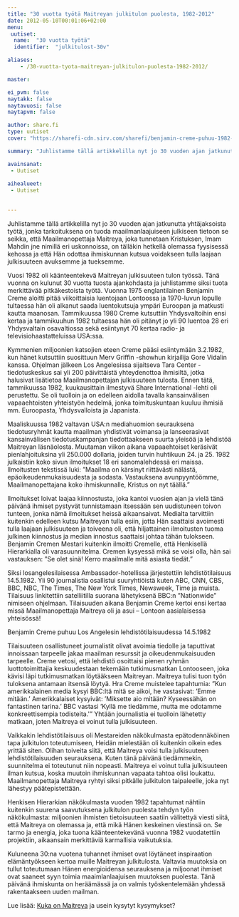 ```yaml
---
title: "30 vuotta työtä Maitreyan julkitulon puolesta, 1982-2012"
date: 2012-05-10T00:01:06+02:00
menu:
 uutiset:
  name:  "30 vuotta työtä"
  identifier:  "julkitulost-30v"

aliases:
    - /30-vuotta-tyota-maitreyan-julkitulon-puolesta-1982-2012/

master:

ei_pvm: false
naytakk: false
naytavuosi: false
naytapvm: false

author: share.fi
type: uutiset
cover: "https://sharefi-cdn.sirv.com/sharefi/benjamin-creme-puhuu-1982-los-angeles-lehdistotilaisuus.jpg?cx=360&cw=686&cy=80"

summary: "Juhlistamme tällä artikkelilla nyt jo 30 vuoden ajan jatkunutta yhtäjaksoista työtä, jonka tarkoituksena on tuoda maailmanlaajuiseen julkiseen tietoon se seikka, että Maailmanopettaja Maitreya on tälläkin hetkellä olemassa fyysisessä kehossa ja että Hän odottaa ihmiskunnan kutsua voidakseen tulla laajaan julkisuuteen avuksemme ja tueksemme."

avainsanat:
 - Uutiset
 
aihealueet:
 - Uutiset
 

---
```



<p class="alustus">Juhlistamme tällä artikkelilla nyt jo 30 vuoden ajan jatkunutta yhtäjaksoista työtä, jonka tarkoituksena on tuoda maailmanlaajuiseen julkiseen tietoon se seikka, että Maailmanopettaja Maitreya, joka tunnetaan Kristuksen, Imam Mahdin jne nimillä eri uskonnoissa, on tälläkin hetkellä olemassa fyysisessä kehossa ja että Hän odottaa ihmiskunnan kutsua voidakseen tulla laajaan julkisuuteen avuksemme ja tueksemme.</p>

<p>Vuosi 1982 oli käänteentekevä Maitreyan julkisuuteen tulon työssä. Tänä vuonna on kulunut 30 vuotta tuosta ajankohdasta ja juhlistamme siksi tuota merkittävää pitkäkestoista työtä. Vuonna 1975 englantilainen Benjamin Creme aloitti pitää viikoittaisia luentojaan Lontoossa ja 1970-luvun lopulle tultaessa hän oli alkanut saada luentokutsuja ympäri Euroopan ja matkusti kautta maanosan. Tammikuussa 1980 Creme kutsuttiin Yhdysvaltoihin ensi kertaa ja tammikuuhun 1982 tultaessa hän oli pitänyt jo yli 90 luentoa 28 eri Yhdysvaltain osavaltiossa sekä esiintynyt 70 kertaa radio- ja televisiohaastatteluissa USA:ssa.</p>
<p>Kymmenien miljoonien katsojien eteen Creme pääsi esiintymään 3.2.1982, kun hänet kutsuttiin suosittuun Merv Griffin -showhun kirjailija Gore Vidalin kanssa. Ohjelman jälkeen Los Angelesissa sijaitseva Tara Center -tiedotuskeskus sai yli 200 päivittäistä yhteydenottoa ihmisiltä, jotka halusivat lisätietoa Maailmanopettajan julkisuuteen tulosta. Ennen tätä, tammikuussa 1982, kuukausittain ilmestyvä Share International -lehti oli perustettu. Se oli tuolloin ja on edelleen aidolla tavalla kansainvälisen vapaaehtoisten yhteistyön hedelmä, jonka toimituskuntaan kuuluu ihmisiä mm. Euroopasta, Yhdysvalloista ja Japanista.</p>
<p>Maaliskuussa 1982 valtavan USA:n mediahuomion seurauksena tiedotusryhmät kautta maailman yhdistivät voimansa ja lanseerasivat kansainvälisen tiedotuskampanjan tiedottaakseen suurta yleisöä ja lehdistöä Maitreyan läsnäolosta. Muutaman viikon aikana vapaaehtoiset keräsivät pienlahjoituksina yli 250.000 dollaria, joiden turvin huhtikuun 24. ja 25. 1982 julkaistiin koko sivun ilmoitukset 18 eri sanomalehdessä eri maissa. Ilmoitusten tekstissä luki: &#8221;Maailma on kärsinyt riittävästi nälästä, epäoikeudenmukaisuudesta ja sodasta. Vastauksena avunpyyntöömme, Maailmanopettajana koko ihmiskunnalle, Kristus on nyt täällä.&#8221;</p>
<p>Ilmoitukset loivat laajaa kiinnostusta, joka kantoi vuosien ajan ja vielä tänä päivänä ihmiset pystyvät tunnistamaan itsessään sen uudistuneen toivon tunteen, jonka nämä ilmoitukset heissä aikaansaivat. Medialta tarvittiin kuitenkin edelleen kutsu Maitreyan tulla esiin, jotta Hän saattaisi avoimesti tulla laajaan julkisuuteen ja toiveena oli, että hiljattainen ilmoitusten tuoma julkinen kiinnostus ja median innostus saattaisi johtaa tähän tulokseen. Benjamin Cremen Mestari kuitenkin ilmoitti Cremelle, että Henkisellä Hierarkialla oli varasuunnitelma. Cremen kysyessä mikä se voisi olla, hän sai vastauksen: &#8221;Se olet sinä! Kerro maailmalle mitä asiasta tiedät.&#8221;</p>
<p>Siksi losangelesilaisessa Ambassador-hotellissa järjestettiin lehdistötilaisuus 14.5.1982. Yli 90 journalistia osallistui suuryhtiöistä kuten ABC, CNN, CBS, BBC, NBC, The Times, The New York Times, Newsweek, Time ja muista. Tilaisuus linkitettiin satelliitilla suorana lähetyksenä BBC:n &#8221;Nationwide&#8221; nimiseen ohjelmaan. Tilaisuuden aikana Benjamin Creme kertoi ensi kertaa missä Maailmanopettaja Maitreya oli ja asui – Lontoon aasialaisessa yhteisössä!</p>
<p class=""><img class="Sirv" data-src="https://sharefi-cdn.sirv.com/sharefi/benjamin-creme-puhuu-1982-los-angeles-lehdistotilaisuus.jpg" />
<br />Benjamin Creme puhuu Los Angelesin lehdistötilaisuudessa 14.5.1982</p>
<p>Tilaisuuteen osallistuneet journalistit olivat avoimia tiedolle ja taputtivat innoissaan tarpeelle jakaa maailman resurssit ja oikeudenmukaisuuden tarpeelle. Creme vetosi, että lehdistö osoittaisi pienen ryhmän luottotoimittajia keskuudestaan tekemään tutkimusmatkan Lontooseen, joka kävisi läpi tutkimusmatkan löytääkseen Maitreyan. Maitreya tulisi tuon työn tuloksena antamaan itsensä löytyä. Hra Creme muistelee tapahtumia: &#8221;Kun amerikkalainen media kysyi BBC:ltä mitä se aikoi, he vastasivat: &#8217;Emme mitään.&#8217; Amerikkalaiset kysyivät: &#8217;Miksette aio mitään? Kyseessähän on fantastinen tarina.&#8217; BBC vastasi &#8217;Kyllä me tiedämme, mutta me odotamme konkreettisempia todisteita.'&#8221; Yhtään journalistia ei tuolloin lähetetty matkaan, joten Maitreya ei voinut tulla julkisuuteen.</p>
<p>Vaikkakin lehdistötilaisuus oli Mestareiden näkökulmasta epätodennäköinen tapa julkitulon toteutumiseen, Heidän mielestään oli kuitenkin oikein edes yrittää siten. Olihan toiveita siitä, että Maitreya voisi tulla julkisuuteen lehdistötilaisuuden seurauksena. Kuten tänä päivänä tiedämmekin, suunnitelma ei toteutunut niin nopeasti. Maitreya ei voinut tulla julkisuuteen ilman kutsua, koska muutoin ihmiskunnan vapaata tahtoa olisi loukattu. Maailmanopettaja Maitreya ryhtyi siksi pitkälle julkitulon taipaleelle, joka nyt lähestyy päätepistettään.</p>
<p>Henkisen Hierarkian näkökulmasta vuoden 1982 tapahtumat nähtiin kuitenkin suurena saavutuksena julkitulon puolesta tehdyn työn näkökulmasta: miljoonien ihmisten tietoisuuteen saatiin välitettyä viesti siitä, että Maitreya on olemassa ja, että mikä Hänen keskeinen viestinsä on. Se tarmo ja energia, joka tuona käänteentekevänä vuonna 1982 vuodatettiin projektiin, aikaansain merkittäviä karmallisia vaikutuksia.</p>
<p>Kuluneena 30:na vuotena tuhannet ihmiset ovat löytäneet inspiraation elämäntyökseen kertoa muille Maitreyan julkitulosta. Valtavia muutoksia on tullut toteutumaan Hänen energioidensa seurauksena ja miljoonat ihmiset ovat saaneet syyn toimia maaimlanlaajuisen muutoksen puolesta. Tänä päivänä ihmiskunta on heräämässä ja on valmis työskentelemään yhdessä rakentaakseen uuden mailman.</p>
<p>Lue lisää: <a title="Usein kysytyt kysymykset" href="/usein-kysytyt-kysymykset">Kuka on Maitreya</a> ja usein kysytyt kysymykset?</p>